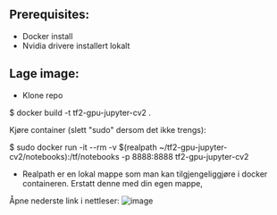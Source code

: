 Prerequisites:
---
- Docker install
- Nvidia drivere installert lokalt

Lage image:
---

- Klone repo

$ docker build -t tf2-gpu-jupyter-cv2 .

Kjøre container (slett "sudo" dersom det ikke trengs):

$ sudo docker run -it --rm -v $(realpath ~/tf2-gpu-jupyter-cv2/notebooks):/tf/notebooks -p 8888:8888 tf2-gpu-jupyter-cv2

- Realpath er en lokal mappe som man kan tilgjengeliggjøre i docker containeren. Erstatt denne med din egen mappe,


Åpne nederste link i nettleser:
![image](https://user-images.githubusercontent.com/42869570/135875317-9b953a7e-d8d3-470b-82a6-f50dd49dc605.png)

